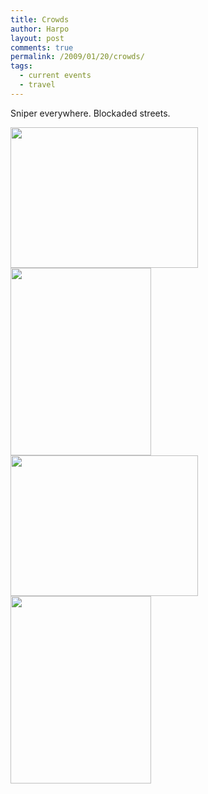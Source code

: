 ```yaml
---
title: Crowds
author: Harpo
layout: post
comments: true
permalink: /2009/01/20/crowds/
tags:
  - current events
  - travel
---
```

Sniper everywhere. Blockaded streets.

[<img class="alignnone size-full wp-image-364" src="http://www.harpojaeger.com/assets/media/wp-content/uploads/2009/01/l-640-480-8acd41da-899e-4f5a-8e02-e516e341ba79.jpeg" alt="" width="300" height="225" />][1][<img class="alignnone size-full wp-image-364" src="http://www.harpojaeger.com/assets/media/wp-content/uploads/2009/01/p-640-480-47cd6cad-8248-4eb5-a1f1-9e2a7eaddb34.jpeg" alt="" width="225" height="300" />][2][<img class="alignnone size-full wp-image-364" src="http://www.harpojaeger.com/assets/media/wp-content/uploads/2009/01/l-640-480-31877b99-e272-47e5-af41-693282136dbd.jpeg" alt="" width="300" height="225" />][3][<img class="alignnone size-full wp-image-364" src="http://www.harpojaeger.com/assets/media/wp-content/uploads/2009/01/p-640-480-c15aa10c-3e89-4f49-9aed-e87188944706.jpeg" alt="" width="225" height="300" />][4]

 [1]: http://www.harpojaeger.com/assets/media/wp-content/uploads/2009/01/l-640-480-8acd41da-899e-4f5a-8e02-e516e341ba79.jpeg
 [2]: http://www.harpojaeger.com/assets/media/wp-content/uploads/2009/01/p-640-480-47cd6cad-8248-4eb5-a1f1-9e2a7eaddb34.jpeg
 [3]: http://www.harpojaeger.com/assets/media/wp-content/uploads/2009/01/l-640-480-31877b99-e272-47e5-af41-693282136dbd.jpeg
 [4]: http://www.harpojaeger.com/assets/media/wp-content/uploads/2009/01/p-640-480-c15aa10c-3e89-4f49-9aed-e87188944706.jpeg